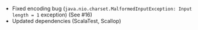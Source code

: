 * Fixed encoding bug (`java.nio.charset.MalformedInputException: Input length = 1` exception) (See #16)
* Updated dependencies (ScalaTest, Scallop)
